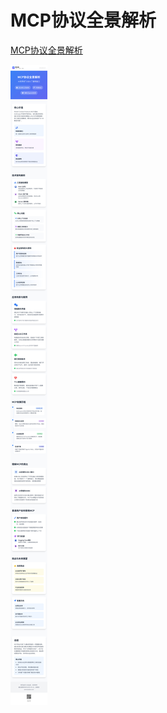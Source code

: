 # MCP协议全景解析

[MCP协议全景解析](https://www.wenxiaobai.com/share/html/ba7a1ee4-6376-4164-a61a-84af049fbb44?refer_channel=deep_research)

![](./images/01.jpeg)
